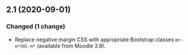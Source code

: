 ## 2.1 (2020-09-01)

### Changed (1 change)

- Replace negative margin CSS with appropriate Bootstrap classes `mr-n*`/`ml-n*` (available from Moodle 3.8).
